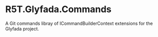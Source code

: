# R5T.Glyfada.Commands
A Git commands libray of ICommandBuilderContext extensions for the Glyfada project.
